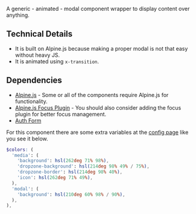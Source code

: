 <p class="lead">A generic - animated - modal component wrapper to display content over anything.</p>

## Technical Details

- It is built on Alpine.js because making a proper modal is not that easy without heavy JS.
- It is animated using `x-transition`.

## Dependencies

- [Alpine.js](https://alpinejs.dev/) - Some or all of the components require Alpine.js for functionality.
- [Alpine.js Focus Plugin](https://alpinejs.dev/plugins/focus) - You should also consider adding the focus plugin for better focus management.
- [Auth Form](/ui/form/auth/)

<Notification type="info">For this component there are some extra variables at the <a href="/ui/getting-started/config/">config page</a> like you see it below.</Notification>

```scss
$colors: (
  'media': (
    'background': hsl(262deg 71% 98%),
    'dropzone-background': hsl(214deg 98% 49% / 75%),
    'dropzone-border': hsl(214deg 98% 40%),
    'icon': hsl(262deg 71% 49%),
  ),
  'modal': (
    'background': hsl(210deg 60% 98% / 90%),
  ),
),
```
